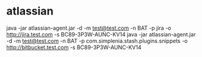 # atlassian
java -jar atlassian-agent.jar -d -m test@test.com -n BAT -p jira -o http://jira.test.com -s BC89-3P3W-AUNC-KV14
java -jar atlassian-agent.jar -d -m test@test.com -n BAT -p com.simplenia.stash.plugins.snippets -o http://bitbucket.test.com -s BC89-3P3W-AUNC-KV14